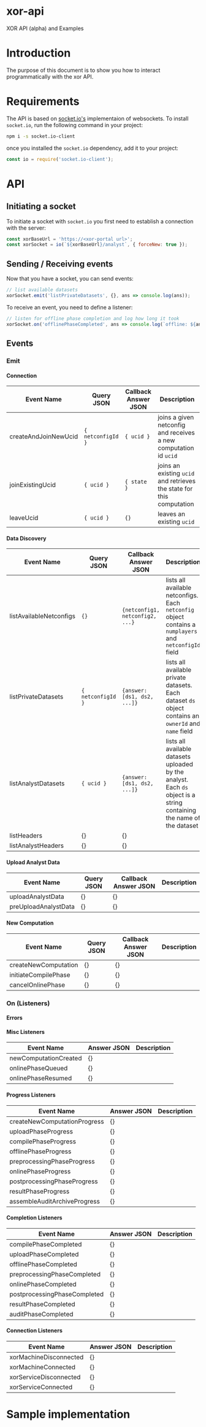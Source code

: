 # xor-api
XOR API (alpha) and Examples

# Introduction
The purpose of this document is to show you how to interact programmatically with the xor API.

# Requirements
The API is based on [socket.io's](https://socket.io) implementaion of websockets. To install `socket.io`, run the following command in your project:

```bash
npm i -s socket.io-client
```

once you installed the `socket.io` dependency, add it to your project:

```js
const io = require('socket.io-client');
```

# API
## Initiating a socket
To initiate a socket with `socket.io` you first need to establish a connection with the server:

```js
const xorBaseUrl = 'https://<xor-portal url>';
const xorSocket = io(`${xorBaseUrl}/analyst`, { forceNew: true });
```

## Sending / Receiving events
Now that you have a socket, you can send events:

```js
// list available datasets
xorSocket.emit('listPrivateDatasets', {}, ans => console.log(ans));
```

To receive an event, you need to define a listener:

```js
// listen for offline phase completion and log how long it took
xorSocket.on('offlinePhaseCompleted', ans => console.log(`offline: ${ans.timings}ms`));
```

## Events
### Emit
#### Connection
| Event Name | Query JSON | Callback Answer JSON | Description | 
|---|---|---|---|
| createAndJoinNewUcid | `{ netconfigId }` | `{ ucid }` | joins a given netconfig and receives a new computation id `ucid`  |
| joinExistingUcid | `{ ucid }` | `{ state }` | joins an existing `ucid` and retrieves the state for this computation |
| leaveUcid | `{ ucid }` | `{}` | leaves an existing `ucid` |
#### Data Discovery
| Event Name | Query JSON | Callback Answer JSON | Description | 
|---|---|---|---|
| listAvailableNetconfigs | `{}` | `{netconfig1, netconfig2, ...}` | lists all available netconfigs. Each `netconfig` object contains a `numplayers` and `netconfigId` field |
| listPrivateDatasets | `{ netconfigId }` | `{answer: [ds1, ds2, ...]}` | lists all available private datasets. Each dataset `ds` object contains an `ownerId` and `name` field |
| listAnalystDatasets | `{ ucid }` | `{answer: [ds1, ds2, ...]}` | lists all available datasets uploaded by the analyst. Each `ds` object is a string containing the name of the dataset |
| listHeaders | {} | {} | |
| listAnalystHeaders | {} | {} | |
#### Upload Analyst Data
| Event Name | Query JSON | Callback Answer JSON | Description | 
|---|---|---|---|
| uploadAnalystData | {} | {} | |
| preUploadAnalystData | {} | {} | |
#### New Computation 
| Event Name | Query JSON | Callback Answer JSON | Description | 
|---|---|---|---|
| createNewComputation | {} | {} | |
| initiateCompilePhase | {} | {} | |
| cancelOnlinePhase | {} | {} | |
### On (Listeners)
#### Errors
#### Misc Listeners
| Event Name | Answer JSON | Description | 
|---|---|---|
| newComputationCreated | {} | |
| onlinePhaseQueued | {} | |
| onlinePhaseResumed | {} | |
#### Progress Listeners
| Event Name | Answer JSON | Description | 
|---|---|---|
| createNewComputationProgress | {} | |
| uploadPhaseProgress | {} | |
| compilePhaseProgress | {} | |
| offlinePhaseProgress | {} | |
| preprocessingPhaseProgress | {} | |
| onlinePhaseProgress | {} | |
| postprocessingPhaseProgress | {} | |
| resultPhaseProgress | {} | |
| assembleAuditArchiveProgress | {} | |
#### Completion Listeners
| Event Name | Answer JSON | Description | 
|---|---|---|
| compilePhaseCompleted | {} | |
| uploadPhaseCompleted | {} | |
| offlinePhaseCompleted | {} | |
| preprocessingPhaseCompleted|  {} | |
| onlinePhaseCompleted | {} | |
| postprocessingPhaseCompleted | {} | |
| resultPhaseCompleted | {} | |
| auditPhaseCompleted | {} | |
#### Connection Listeners
| Event Name | Answer JSON | Description | 
|---|---|---|
| xorMachineDisconnected | {} | |
| xorMachineConnected | {} | |
| xorServiceDisconnected | {} | |
| xorServiceConnected | {} | |

# Sample implementation
